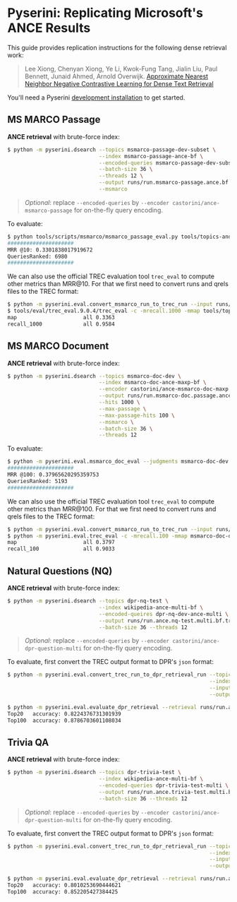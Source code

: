 # Pyserini: Replicating Microsoft's ANCE Results

This guide provides replication instructions for the following dense retrieval work:

> Lee Xiong, Chenyan Xiong, Ye Li, Kwok-Fung Tang, Jialin Liu, Paul Bennett, Junaid Ahmed, Arnold Overwijk. [Approximate Nearest Neighbor Negative Contrastive Learning for Dense Text Retrieval](https://arxiv.org/pdf/2007.00808.pdf)

You'll need a Pyserini [development installation](https://github.com/castorini/pyserini#development-installation) to get started.


## MS MARCO Passage

**ANCE retrieval** with brute-force index:
```bash
$ python -m pyserini.dsearch --topics msmarco-passage-dev-subset \
                             --index msmarco-passage-ance-bf \
                             --encoded-queries msmarco-passage-dev-subset-ance \
                             --batch-size 36 \
                             --threads 12 \
                             --output runs/run.msmarco-passage.ance.bf.tsv \
                             --msmarco
```
> _Optional_: replace `--encoded-queries` by `--encoder castorini/ance-msmarco-passage`
> for on-the-fly query encoding.


To evaluate:
```bash
$ python tools/scripts/msmarco/msmarco_passage_eval.py tools/topics-and-qrels/qrels.msmarco-passage.dev-subset.txt runs/run.msmarco-passage.ance.bf.tsv
#####################
MRR @10: 0.3301838017919672
QueriesRanked: 6980
#####################
```

We can also use the official TREC evaluation tool `trec_eval` to compute other metrics than MRR@10. 
For that we first need to convert runs and qrels files to the TREC format:

```bash
$ python -m pyserini.eval.convert_msmarco_run_to_trec_run --input runs/run.msmarco-passage.ance.bf.tsv --output runs/run.msmarco-passage.ance.bf.trec
$ tools/eval/trec_eval.9.0.4/trec_eval -c -mrecall.1000 -mmap tools/topics-and-qrels/qrels.msmarco-passage.dev-subset.txt runs/run.msmarco-passage.ance.bf.trec
map                   	all	0.3363
recall_1000           	all	0.9584
```

## MS MARCO Document

**ANCE retrieval** with brute-force index:
```bash
$ python -m pyserini.dsearch --topics msmarco-doc-dev \
                             --index msmarco-doc-ance-maxp-bf \
                             --encoder castorini/ance-msmarco-doc-maxp \
                             --output runs/run.msmarco-doc.passage.ance-maxp.txt \
                             --hits 1000 \
                             --max-passage \
                             --max-passage-hits 100 \
                             --msmarco \
                             --batch-size 36 \
                             --threads 12
```
To evaluate:
```bash
$ python -m pyserini.eval.msmarco_doc_eval --judgments msmarco-doc-dev --run runs/run.msmarco-doc.passage.ance-maxp.txt
#####################
MRR @100: 0.37965620295359753
QueriesRanked: 5193
#####################
```

We can also use the official TREC evaluation tool `trec_eval` to compute other metrics than MRR@100. 
For that we first need to convert runs and qrels files to the TREC format:

```bash
$ python -m pyserini.eval.convert_msmarco_run_to_trec_run --input runs/run.msmarco-doc.passage.ance-maxp.txt --output runs/run.msmarco-doc.passage.ance-maxp.trec
$ python -m pyserini.eval.trec_eval -c -mrecall.100 -mmap msmarco-doc-dev runs/run.msmarco-doc.passage.ance-maxp.trec
map                   	all	0.3797
recall_100            	all	0.9033
```

## Natural Questions (NQ)

**ANCE retrieval** with brute-force index:

```bash
$ python -m pyserini.dsearch --topics dpr-nq-test \
                             --index wikipedia-ance-multi-bf \
                             --encoded-queires dpr-nq-dev-ance-multi \
                             --output runs/run.ance.nq-test.multi.bf.trec \
                             --batch-size 36 --threads 12
```
> _Optional_: replace `--encoded-queries` by `--encoder castorini/ance-dpr-question-multi`
> for on-the-fly query encoding.

To evaluate, first convert the TREC output format to DPR's `json` format:

```bash
$ python -m pyserini.eval.convert_trec_run_to_dpr_retrieval_run --topics dpr-nq-test \
                                                                --index wikipedia-dpr \
                                                                --input runs/run.ance.nq-test.multi.bf.trec \
                                                                --output runs/run.ance.nq-test.multi.bf.json

$ python -m pyserini.eval.evaluate_dpr_retrieval --retrieval runs/run.ance.nq-test.multi.bf.json --topk 20 100
Top20	accuracy: 0.8224376731301939
Top100	accuracy: 0.8786703601108034
```

## Trivia QA

**ANCE retrieval** with brute-force index:

```bash
$ python -m pyserini.dsearch --topics dpr-trivia-test \
                             --index wikipedia-ance-multi-bf \
                             --encoded-queries dpr-trivia-test-multi \
                             --output runs/run.ance.trivia-test.multi.bf.trec \
                             --batch-size 36 --threads 12
```
> _Optional_: replace `--encoded-queries` by `--encoder castorini/ance-dpr-question-multi`
> for on-the-fly query encoding.

To evaluate, first convert the TREC output format to DPR's `json` format:

```bash
$ python -m pyserini.eval.convert_trec_run_to_dpr_retrieval_run --topics dpr-trivia-test \
                                                                --index wikipedia-dpr \
                                                                --input runs/run.ance.trivia-test.multi.bf.trec \
                                                                --output runs/run.ance.trivia-test.multi.bf.json

$ python -m pyserini.eval.evaluate_dpr_retrieval --retrieval runs/run.ance.trivia-test.multi.bf.json --topk 20 100
Top20	accuracy: 0.8010253690444621
Top100	accuracy: 0.852205427384425

```
